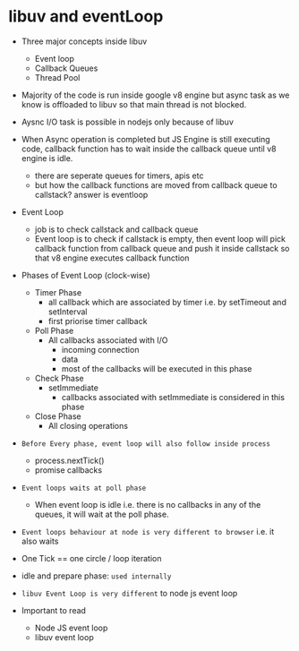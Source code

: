 # libuv and eventLoop
- Three major concepts inside libuv
    - Event loop
    - Callback Queues
    - Thread Pool

- Majority of the code is run inside google v8 engine but async task as we know is offloaded to libuv so that main thread is not blocked.
- Aysnc I/O task is possible in nodejs only because of libuv
- When Async operation is completed but JS Engine is still executing code, callback function has to wait inside the callback queue until v8 engine is idle.
    - there are seperate queues for timers, apis etc
    - but how the callback functions are moved from callback queue to callstack? answer is eventloop
- Event Loop
    - job is to check callstack and callback queue
    - Event loop is to check if callstack is empty, then event loop will pick callback function from callback queue and push it inside callstack so that v8 engine executes callback function

- Phases of Event Loop (clock-wise)
    - Timer Phase
        - all callback which are associated by timer i.e. by setTimeout and setInterval
        - first priorise timer callback
    - Poll Phase
        - All callbacks associated with I/O 
            - incoming connection
            - data
            - most of the callbacks will be executed in this phase
    - Check Phase
        - setImmediate
            - callbacks associated with setImmediate is considered in this phase
    - Close Phase
        - All closing operations

-  `Before Every phase, event loop will also follow inside process`
    - process.nextTick()
    - promise callbacks

- `Event loops waits at poll phase`
    - When event loop is idle i.e. there is no callbacks in any of the queues, it will wait at the poll phase.

- `Event loops behaviour at node is very different to browser` i.e. it also waits

- One Tick == one circle / loop iteration 

- idle and prepare phase: `used internally`

- `libuv Event Loop is very different` to node js event loop

- Important to read
    - Node JS event loop 
    - libuv event loop